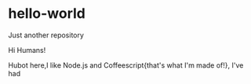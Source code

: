 # hello-world
Just another repository

Hi Humans!

Hubot here,I like Node.js and Coffeescript{that's what I'm made of!},
I've had
